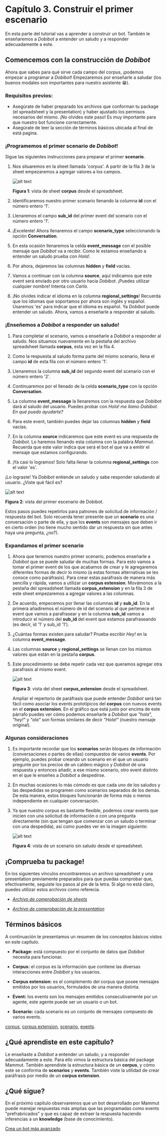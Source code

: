 
# Capítulo 3. Construir el primer escenario

 En esta parte del tutorial vas a aprender a construir un bot. También le enseñaremos a _Dobibot_ a entender un saludo y a responder adecuadamente a este.

## Comencemos con la construcción de _Dobibot_

Ahora que sabes para qué sirve cada campo del corpus, ¡podemos empezar a programar a _Dobibot_! Empezaremos por enseñarle a saludar (los buenos modales son importantes para nuestro asistente 😁).

### Requisitos previos:

- Asegúrate de haber preparado los archivos que conforman tu package (el spreadsheet y la presentation) y haber ajustado los permisos necesarios del mismo. ¡No olvides este paso! Es muy importante para que nuestro bot funcione correctamente.
- Asegúrate de leer la sección de términos básicos ubicada al final de está pagina.

### ¡Programemos el primer scenario de _Dobibot_!

Sigue las siguientes instrucciones para preparar el primer **scenario**.

1. Nos situaremos en la sheet llamada 'corpus'.  A partir de la fila 3 de la sheet empezaremos a agregar valores a los campos.

    ![alt text](img/bot5.png)
    
    **Figura 1**: vista de sheet **corpus** desde el spreadsheet.

2. Identificaremos nuestro primer scenario llenando la columna **id** con el número entero '1'.

3. Llenaremos el campo **sub_id** del primer event del scenario con el número entero '1'.

4. ¡Excelente! Ahora llenaremos el campo **scenario_type** seleccionando la opción **Conversation**.

5. En esta ocasión llenaremos la celda **event_message** con el posible mensaje que _Dobibot_ va a recibir. Como le estamos enseñando a entender un saludo prueba con _Hola!_.

6. Por ahora, dejaremos las columnas **hidden** y **field** vacías.

7. Vamos a continuar con la columna **source**, aquí indicamos que este event será enviado por otro usuario hacia _Dobibot_. ¡Puedes utilizar cualquier nombre! Intenta con _Carla_.

8. ¡No olvides indicar el idioma en la columna **regional_settings**! Recuerda que los idiomas que soportamos por ahora son inglés y español. Usaremos 'es' para indicar que el idioma es español.
Ya _Dobibot_ puede entender un saludo. Ahora, vamos a enseñarle a responder al saludo.


### ¡Enseñemos a _Dobibot_ a responder un saludo!

1. Para completar el scenario, vamos a enseñarle a _Dobibot_ a responder al saludo. Nos situamos nuevamente en la pestaña del archivo spreadsheet llamada **corpus**, esta vez en la fila 4.

2. Como la respuesta al saludo forma parte del mismo scenario, llena el campo **id** de esta fila con el número entero '1'.

3. Llenaremos la columna **sub_id** del segundo event del scenario con el número entero '2'.

4. Continuaremos por el llenado de la celda **scenario_type** con la opción **Conversation**.

5. La columna **event_message** la llenaremos con la respuesta que _Dobibot_ dará al saludo del usuario. Puedes probar con _Hola! me llamo Dobibot. En qué puedo ayudarte?_

6. Para este event, también puedes dejar las columnas **hidden** y **field** vacías.

7. En la columna **source** indicaremos que este event es una respuesta de _Dobibot_. Lo haremos llenando esta columna con la palabra _Mammut_. Recuerda que este valor indica que será el bot el que va a emitir el mensaje que estamos configurando.

8. ¡Ya casi lo logramos! Solo falta llenar la columna **regional_settings** con el valor 'es'.

¡Lo lograste! Ya _Dobibot_ entiende un saludo y sabe responder saludando al usuario. ¿Viste qué fácil es?

![alt text](img/bot6.png)

**Figura 2**: vista del primer escenario de Dobibot.

Estos pasos puedes repetirlos para patrones de solicitud de información / respuesta del bot. Solo recuerda tener presente que un **scenario** es una conversación o parte de ella, y que los **events** son mensajes que deben ir en cierto orden (no tiene mucho sentido dar un respuesta sin que antes haya una pregunta, ¿no?).

### Expandamos el primer scenario

1. Ahora que tenemos nuestro primer scenario, podemos enseñarle a _Dobibot_ que se puede saludar de muchas formas. Para esto vamos a tomar el primer event de los que acabamos de crear y le agregaremos diferentes formas de decir lo mismo (a estas formas alternativas se les conoce como paráfrasis). Para crear estas paráfrasis de manera más sencilla y rápida, vamos a utilizar un **corpus extension**.
Movámonos a la pestaña del spreadsheet llamada **corpus_extension** y en la fila 3 de este sheet empezaremos a agregar valores a las columnas.

2. De acuerdo, empecemos por llenar las columnas **id** y **sub_id**. En la primera añadiremos el número de id del scenario al que pertenece el event que vamos a parafrasear y en la columna **sub_id** vamos a introducir el número del **sub_id** del event que estamos parafraseando (es decir, id '1' y sub_id '1').

3. ¿Cuántas formas existen para saludar? Prueba escribir _Hey!_ en la columna **event_message**.

4. Las columnas **source** y **regional_settings** se llenan con los mismos valores que están en la pestaña **corpus**.

5. Este procedimiento se debe repetir cada vez que queramos agregar otra parafrasis al mismo event.

    ![alt text](img/bot7.png)
    
    **Figura 3**: vista del sheet **corpus_extension** desde el spreadsheet.

    Ampliar el repertorio de paráfrasis que puede entender _Dobibot_ será tan fácil como asociar los events prototípicos del **corpus** con nuevos events en el **corpus extension**. En el gráfico que está justo por encima de este párrafo puedes ver cómo podemos enseñarle a _Dobibot_ que *"hola", "hey!"* y *"ola"* son formas similares de decir *"Hola!"* (nuestro mensaje original).

### Algunas consideraciones

1. Es importante recordar que los **scenarios** serán bloques de información (conversaciones o partes de ellas) compuestos de varios **events**. Por ejemplo, puedes probar creando un scenario en el que un usuario pregunte por los precios de un caldero mágico y _Dobibot_ dé una respuesta y entonces añadir, a ese mismo scenario, otro event distinto en el que le enseñes a _Dobibot_ a despedirse.

2. En muchas ocasiones lo más cómodo es que cada uno de los saludos y las despedidas se programen como scenarios separados de los demás. De esta manera, estos bloques funcionarán de forma más o menos independiente en cualquier conversación.

3. Ya que nuestro corpus es bastante flexible, podemos crear events que inicien con una solicitud de información o con una pregunta directamente (sin que tengan que comenzar con un saludo o terminar con una despedida), así como puedes ver en la imagen siguiente:

    ![alt text](img/bot8.png)
    
    **Figura 4**: vista de un scenario sin saludo desde el spreadsheet.

## ¡Comprueba tu package!

En los siguientes vínculos encontraremos un archivo spreadsheet y una presentation previamente preparados para que puedas comprobar que, efectivamente, seguiste los pasos al pie de la letra. Si algo no está claro, puedes utilizar estos archivos como referecia.

- *[Archivo de comprobación de sheets](https://docs.google.com/spreadsheets/d/1Cd8z-3K6YKXNYk-O8JKG-5-wpVb6qSqAvw-8A5Foghc/edit?usp=sharing)*


- *[Archivo de comprobación de la presentation](https://docs.google.com/presentation/d/1wbHx0tlzMC2dUdN_eTdTApTdZZzgxmNiAQc6sewEmjY/edit?usp=sharing)*


## Términos básicos

A continuación te presentamos un resumen de los conceptos básicos vistos en este capítulo.

- **Package:** está compuesto por el conjunto de datos que _Dobibot_ necesita para funcionar.

- **Corpus:** el corpus es la información que contiene las diversas interacciones entre _Dobibot_ y los usuarios.

- **Corpus extension:** es el complemento del corpus que posee mensajes emitidos por los usuarios, formulados de una manera distinta.

- **Event:** los events son los mensajes emitidos consecutivamente por un agente, este agente puede ser un usuario o un bot.

- **Scenario:** cada scenario es un conjunto de mensajes compuesto de varios events.

[corpus](../concepts/corpus.md), [corpus extension](../concepts/extension.md), [scenario](../concepts/scenario.md), [events](../concepts/events.md).


## ¿Qué aprendiste en este capítulo?

Le enseñaste a _Dobibot_ a entender un saludo, y a responder adecuadamente a este. Para ello vimos la estructura básica del package Mammut. También aprendiste la estructura básica de un **corpus**, y cómo este se conforma de **scenarios** y **events**. También viste la utilidad de crear paráfrasis por medio de un **corpus extension**.

## ¿Qué sigue?

En el próximo capítulo observaremos que un bot desarrollado por Mammut puede manejar respuestas más amplias que las programadas como events "prefrabricados" y que es capaz de extraer la respuesta haciendo inferencias a un **knowledge** (base de conocimiento).

[Crea un bot más avanzado](corpusM(1).md)
